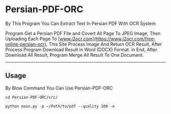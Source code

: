# Persian-PDF-ORC

By This Program You Can Extract Text In Persian PDF With OCR System

Program Get a Persian PDF File and Covert All Page To JPEG Image,
Then Uploading Each Page To [www.i2ocr.com](https://www.i2ocr.com/free-online-persian-ocr),
This Site Process Image And Return OCR Result, After Process Program Download Result in Word (DOCX) Format. in End, After Download All Result, Program Merge All Result To One Document.

---

## Usage

By Blow Command You Can Use Persian-PDF-ORC

```shell
cd Persian-PDF-ORC/src/

python main.py -p ~/Path/to/pdf --quality 100 -e
```
